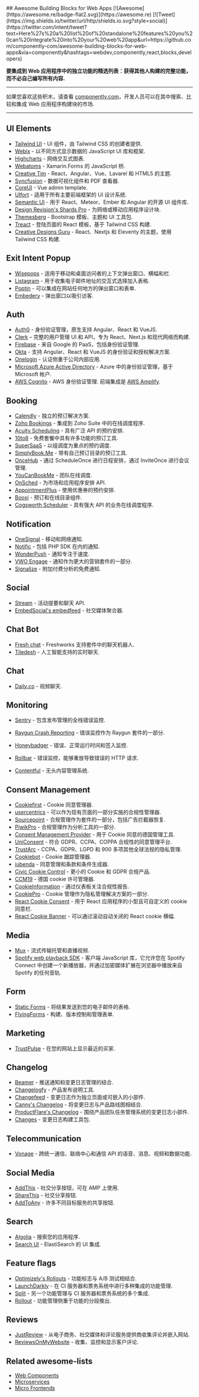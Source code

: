 <div class="github-widget" data-repo="componently-com/awesome-building-blocks-for-web-apps"></div>
## Awesome Building Blocks for Web Apps [![Awesome](https://awesome.re/badge-flat2.svg)](https://awesome.re) [![Tweet](https://img.shields.io/twitter/url/http/shields.io.svg?style=social)](https://twitter.com/intent/tweet?text=Here%27s%20a%20list%20of%20standalone%20features%20you%20can%20integrate%20into%20your%20web%20app&url=https://github.com/componently-com/awesome-building-blocks-for-web-apps&via=componently&hashtags=webdev,componently,react,blocks,developers)

**要集成到 Web 应用程序中的独立功能的精选列表：获得其他人构建的完整功能，而不必自己编写所有内容.**

<hr>

如果您喜欢这些积木，请查看 [componently.com](https://www.componently.com/?utm_source=github-awesome-components&utm_medium=referral&utm_campaign=awesome-list)，开发人员可以在其中搜索、比较和集成 Web 应用程序构建块的市场.

<hr>

<!-- START doctoc generated TOC please keep comment here to allow auto update -->
<!-- DON'T EDIT THIS SECTION, INSTEAD RE-RUN doctoc TO UPDATE -->


<!-- END doctoc generated TOC please keep comment here to allow auto update -->

## UI Elements

- [Tailwind UI](https://tailwindui.com/) - UI 组件，由 Tailwind CSS 的创建者提供.
- [Webix](https://webix.com/) - 以不同方式显示数据的 JavaScript UI 库和框架.
- [Highcharts](https://www.highcharts.com/) - 网络交互式图表.
- [Webatoms](https://www.webatoms.in) - Xamarin.Forms 的 JavaScript 桥.
- [Creative Tim](https://www.creative-tim.com/) - React、Angular、Vue、Lavarel 和 HTML5 的主题.
- [Syncfusion](https://www.syncfusion.com/) - 数据可视化组件和 PDF 查看器.
- [CoreUI](https://coreui.io/pro/vue) - Vue admin template.
- [UIfort](https://uifort.com/) - 适用于所有主要前端框架的 UI 设计系统.
- [Semantic UI](https://semantic-ui.com/) - 用于 React、Meteor、Ember 和 Angular 的开源 UI 组件库.
- [Design Revision's Shards Pro](https://designrevision.com/downloads/shards-pro) - 为网络或移动应用程序设计块.
- [Themesberg](https://themesberg.com) - Bootstrap 模板、主题和 UI 工具包.
- [Treact](https://treact.owaiskhan.me/) - 登陆页面的 React 模板，基于 Tailwind CSS 构建.
- [Creative Designs Guru](https://creativedesignsguru.com) - React、Nextjs 和 Eleventy 的主题，使用 Tailwind CSS 构建.

## Exit Intent Popup
- [Wisepops](https://wisepops.com/) - 适用于移动和桌面访问者的上下文弹出窗口、横幅和栏.
- [Listagram](https://www.listagram.com) - 用于收集电子邮件地址的交互式选择加入表格.
- [Poptin](https://www.poptin.com) - 可以集成在网站任何地方的弹出窗口和表单.
- [Embedery](https://www.embedery.com) - 弹出窗口以吸引访客.

## Auth
- [Auth0](https://auth0.com/) - 身份验证管理，原生支持 Angular、React 和 VueJS.
- [Clerk](https://clerk.com) – 完整的用户管理 UI 和 API，专为 React、Next.js 和现代网络而构建.
- [Firebase](https://firebase.google.com) - 来自 Google 的 PaaS，包括身份验证管理.
- [Okta](https://www.okta.com/) - 支持 Angular、React 和 VueJS 的身份验证和授权解决方案.
- [Onelogin](https://www.onelogin.com/) - 认证侧重于公司内部应用.
- [Microsoft Azure Active Directory](https://azure.microsoft.com/en-us/services/active-directory/#security) - Azure 中的身份验证管理，基于 Microsoft 帐户.
- [AWS Cognito](https://aws.amazon.com/cognito/)  - AWS 身份验证管理. 前端集成是 [AWS Amplify](https://aws.amazon.com/de/amplify/).

## Booking
- [Calendly](https://calendly.com/) - 独立的预订解决方案.
- [Zoho Bookings](https://www.zoho.com/bookings/) - 集成到 Zoho Suite 中的在线调度程序.
- [Acuity Scheduling](https://acuityscheduling.com/) - 具有广泛 API 的预约安排.
- [10to8](https://10to8.com/) - 免费套餐中具有许多功能的预订工具.
- [SuperSaaS](https://www.supersaas.com/) - 以组调度为重点的预约调度.
- [SimplyBook.Me](https://simplybook.me/) - 带有自己预订目录的预订工具.
- [OnceHub](https://www.oncehub.com/) - 通过 ScheduleOnce 进行日程安排，通过 InviteOnce 进行会议管理.
- [YouCanBookMe](https://youcanbook.me/) - 团队在线调度.
- [OnSched](https://www.onsched.com/) - 为市场和应用程序安排 API.
- [AppointmentPlus](https://www.appointmentplus.com/) - 使用优惠券的预约安排.
- [Booxi](https://www.booxi.com/) - 预订和在线目录组件.
- [Cogsworth Scheduler](https://get.cogsworth.com/) - 具有强大 API 的业务在线调度程序.

## Notification
- [OneSignal](https://onesignal.com/) - 移动和网络通知.
- [Notific](https://notific.io/) - 包括 PHP SDK 在内的通知.
- [WonderPush](https://www.wonderpush.com/) - 通知专注于速度.
- [VWO Engage](https://vwo.com/engage/push-notifications/) - 通知作为更大的营销套件的一部分.
- [Signalize](https://signalize.com/) - 附加付费分析的免费通知.

## Social
- [Stream](https://getstream.io/) - 活动提要和聊天 API.
- [EmbedSocial's embedfeed](https://embedsocial.com/products/embedfeed/) - 社交媒体聚合器.

## Chat Bot
- [Fresh chat](https://www.freshworks.com/live-chat-software/) - Freshworks 支持套件中的聊天机器人.
- [Tiledesh](https://www.tiledesk.com/) - 人工智能支持的实时聊天.

## Chat
- [Daily.co](https://www.daily.co/) - 视频聊天.

## Monitoring
- [Sentry](https://sentry.io/) - 包含发布管理的全栈错误监控.
- [Raygun Crash Reporting](https://raygun.com/platform/crash-reporting) - 错误监控作为 Raygun 套件的一部分.
- [Honeybadger](https://www.honeybadger.io/) - 错误、正常运行时间和签入监控.
- [Rollbar](https://rollbar.com/) - 错误监控，能够重放导致错误的 HTTP 请求.

- [Contentful](https://www.contentful.com) - 无头内容管理系统.

## Consent Management
- [Cookiefirst](https://cookiefirst.com/) - Cookie 同意管理器.
- [usercentrics](https://usercentrics.com/) - 可以作为现有页面的一部分实施的合规性管理器.
- [Sourcepoint](https://www.sourcepoint.com/) - 合规管理作为套件的一部分，包括广告拦截器恢复.
- [PiwikPro](https://piwik.pro/gdpr-consent-manager/) - 合规管理作为分析工具的一部分.
- [Consent Management Provider](https://www.consentmanager.de/) - 用于 Cookie 同意的德国管理工具.
- [UniConsent](https://www.uniconsent.com/) - 符合 GDPR、CCPA、COPPA 合规性的同意管理平台.
- [TrustArc](https://trustarc.com/) - CCPA、GDPR、LGPD 和 900 多项其他全球法规的隐私管理.
- [Cookiebot](https://www.cookiebot.com/) - Cookie 跟踪管理器.
- [iubenda](https://www.iubenda.com/) - 同意管理和条款和条件生成器.
- [Civic Cookie Control](https://www.civicuk.com/cookie-control/) - 更小的 Cookie 和 GDPR 合规产品.
- [CCM19](https://www.ccm19.de/) - 德国 cookie 许可管理器.
- [CookieInformation](https://cookieinformation.com/) - 通过仪表板关注合规性报告.
- [CookiePro](https://www.cookiepro.com/) - Cookie 管理作为隐私管理解决方案的一部分.
- [React Cookie Consent](https://github.com/Mastermindzh/react-cookie-consent) - 用于 React 应用程序的小型且可自定义的 cookie 同意栏.
- [React Cookie Banner](https://github.com/buildo/react-cookie-banner) - 可以通过滚动自动关闭的 React cookie 横幅.

## Media
- [Mux](https://mux.com/) - 流式传输托管和直播视频.
- [Spotify web playback SDK](https://developer.spotify.com/documentation/web-playback-sdk/) - 客户端 JavaScript 库，它允许您在 Spotify Connect 中创建一个新播放器，并通过加密媒体扩展在浏览器中播放来自 Spotify 的任何音轨.

## Form
- [Static Forms](https://www.staticforms.xyz/) - 将结果发送到您的电子邮件的表格.
- [FlyingForms](https://flyingforms.io/?utm_source=github-awesome-components&utm_medium=referral&utm_campaign=awesome-list) - 构建、版本控制和管理表单.

## Marketing
- [TrustPulse](https://trustpulse.com/) - 在您的网站上显示最近的买家.

## Changelog
- [Beamer](https://www.getbeamer.com) - 推送通知和变更日志管理的结合.
- [Changelogfy](https://changelogfy.com/) - 产品发布说明工具.
- [Changefeed](https://changefeed.app/) - 变更日志作为独立页面或可嵌入的小部件.
- [Canny's Changelog](https://canny.io/features/changelog) - 将变更日志与产品路线图相结合.
- [ProductFlare's Changelog](https://www.productflare.com/changelog) - 围绕产品团队任务管理系统的变更日志小部件.
- [Changes](https://changes.blue) - 变更日志构建工具包.

## Telecommunication
- [Vonage](https://www.vonage.com/) - 跨统一通信、联络中心和通信 API 的语音、消息、视频和数据功能.

## Social Media
- [AddThis](https://www.addthis.com/) - 社交分享按钮，可在 AMP 上使用.
- [ShareThis](https://sharethis.com/) - 社交分享按钮.
- [AddToAny](https://www.addtoany.com/) - 许多不同目标服务的共享按钮.

## Search
- [Algolia](https://www.algolia.com/) - 搜索您的应用程序.
- [Search UI](https://github.com/elastic/search-ui) - ElastiSearch 的 UI 集成.

## Feature flags
- [Optimizely's Rollouts](https://www.optimizely.com/rollouts) - 功能标志与 A/B 测试相结合.
- [LaunchDarkly](https://launchdarkly.com/) - 在 CI 服务器和票务系统中进行多种集成的功能管理.
- [Split](https://www.split.io/) - 另一个功能管理与 CI 服务器和票务系统的多个集成.
- [Rollout](https://rollout.io/) - 功能管理侧重于功能的分段推出.

## Reviews
- [JustReview](https://justreview.co/) - 从电子商务、社交媒体和评论服务提供商收集评论并嵌入网站.
- [ReviewsOnMyWebsite](https://reviewsonmywebsite.com/) - 收集、监控和显示客户评论.

## Related awesome-lists
- [Web Components](https://github.com/mateusortiz/webcomponents-the-right-way)
- [Microservices](https://github.com/mfornos/awesome-microservices)
- [Micro Frontends](https://github.com/ChristianUlbrich/awesome-microfrontends)
